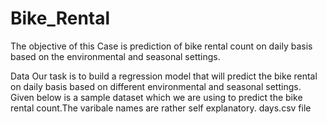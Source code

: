 # Bike_Rental
The objective of this Case is prediction of bike rental count on daily basis based on the environmental and seasonal settings.

Data
Our task is to build a regression model that will predict the bike rental on daily basis based on different environmental and seasonal settings. Given below is a sample dataset which we are using to predict the bike rental count.The varibale names are rather self explanatory.
days.csv file
